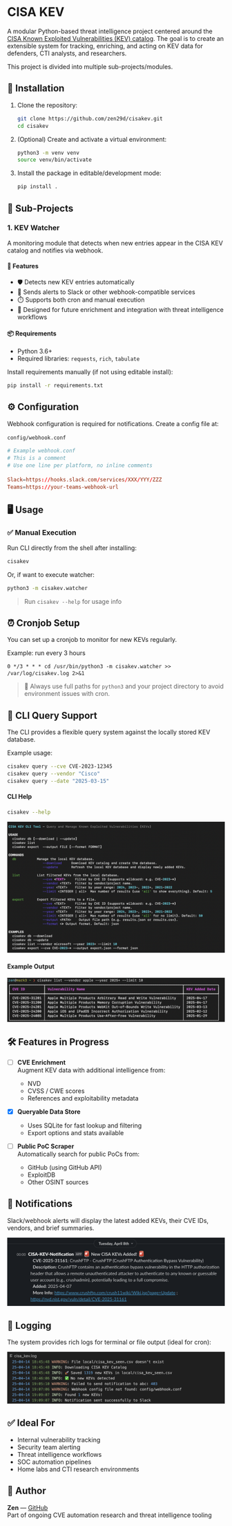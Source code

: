


# CISA KEV

A modular Python-based threat intelligence project centered around the [CISA Known Exploited Vulnerabilities (KEV) catalog](https://www.cisa.gov/known-exploited-vulnerabilities-catalog). The goal is to create an extensible system for tracking, enriching, and acting on KEV data for defenders, CTI analysts, and researchers.

This project is divided into multiple sub-projects/modules.



## 🚀 Installation

1. Clone the repository:
   ```bash
   git clone https://github.com/zen29d/cisakev.git
   cd cisakev
   ```

2. (Optional) Create and activate a virtual environment:
   ```bash
   python3 -m venv venv
   source venv/bin/activate
   ```

3. Install the package in editable/development mode:
   ```bash
   pip install .
   ```



## 🧩 Sub-Projects

### 1. KEV Watcher

A monitoring module that detects when new entries appear in the CISA KEV catalog and notifies via webhook.

#### 🔧 Features

- 🛡️ Detects new KEV entries automatically
- 🔔 Sends alerts to Slack or other webhook-compatible services
- ⏱️ Supports both cron and manual execution
- 🧠 Designed for future enrichment and integration with threat intelligence workflows

#### 📦 Requirements

- Python 3.6+
- Required libraries: `requests`, `rich`, `tabulate`

Install requirements manually (if not using editable install):

```bash
pip install -r requirements.txt
```



## ⚙️ Configuration

Webhook configuration is required for notifications. Create a config file at:

`config/webhook.conf`

```conf
# Example webhook.conf
# This is a comment
# Use one line per platform, no inline comments

Slack=https://hooks.slack.com/services/XXX/YYY/ZZZ
Teams=https://your-teams-webhook-url
```



## 🖥️ Usage

### ✅ Manual Execution

Run CLI directly from the shell after installing:

```bash
cisakev
```

Or, if want to execute watcher:

```bash
python3 -m cisakev.watcher
```

> Run `cisakev --help` for usage info



## ⏰ Cronjob Setup

You can set up a cronjob to monitor for new KEVs regularly.

Example: run every 3 hours

```cron
0 */3 * * * cd /usr/bin/python3 -m cisakev.watcher >> /var/log/cisakev.log 2>&1
```

> 🧠 Always use full paths for `python3` and your project directory to avoid environment issues with cron.



## 🔎 CLI Query Support

The CLI provides a flexible query system against the locally stored KEV database.

Example usage:

```bash
cisakev query --cve CVE-2023-12345
cisakev query --vendor "Cisco"
cisakev query --date "2025-03-15"
```

#### CLI Help

```bash
cisakev --help
```

![CLI Help](media/cli_help.png)

#### Example Output

![CLI Output](media/cli_list.png)



## 🛠️ Features in Progress

- [ ] **CVE Enrichment**  
  Augment KEV data with additional intelligence from:
  - NVD
  - CVSS / CWE scores
  - References and exploitability metadata

- [x] **Queryable Data Store**
  - Uses SQLite for fast lookup and filtering
  - Export options and stats available

- [ ] **Public PoC Scraper**  
  Automatically search for public PoCs from:
  - GitHub (using GitHub API)
  - ExploitDB
  - Other OSINT sources



## 🔔 Notifications

Slack/webhook alerts will display the latest added KEVs, their CVE IDs, vendors, and brief summaries.

![KEV Watcher Notification](media/slack_notification.png)



## 📝 Logging

The system provides rich logs for terminal or file output (ideal for cron):

![KEV Watcher Logs](media/logs.png)



## ✅ Ideal For

- Internal vulnerability tracking
- Security team alerting
- Threat intelligence workflows
- SOC automation pipelines
- Home labs and CTI research environments



## 👤 Author

**Zen** — [GitHub](https://github.com/zen29d)  
Part of ongoing CVE automation research and threat intelligence tooling
